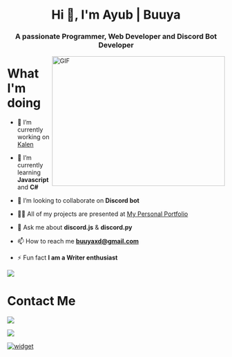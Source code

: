 <h1 align="center">Hi 👋, I'm Ayub | Buuya</h1>
<h3 align="center">A passionate Programmer, Web Developer and Discord Bot Developer</h3>

<img align="right" alt="GIF" src="https://github.com/BuuyaXD/BuuyaXD/blob/main/heckerr.gif" width="400" height="300" />

# What I'm doing

- 🔭 I’m currently working on [Kalen](https://github.com/buuyaxd/kalen)

- 🌱 I’m currently learning **Javascript** and **C#**

- 👯 I’m looking to collaborate on **Discord bot**

- 👨‍💻 All of my projects are presented at [My Personal Portfolio](https://buuya.github.io)

- 💬 Ask me about **discord.js** & **discord.py**

- 📫 How to reach me **buuyaxd@gmail.com**

- ⚡ Fun fact **I am a Writer enthusiast**
	
<a href="https://buuyaxd.github.io"><img src="https://forthebadge.com/images/badges/ctrl-c-ctrl-v.svg"/>
</a>

# Contact Me
![](https://dcbadge.vercel.app/api/shield/700173927871152131)

<a href="https://twitter.com/BuuyaXD" target="blank"><img src="https://img.shields.io/twitter/follow/BuuyaXD?logo=twitter&style=for-the-badge"/>
	
[![widget](https://discord.com/widget?id=913741854305034240&theme=dark)](https://discord.gg/na)
	
	
